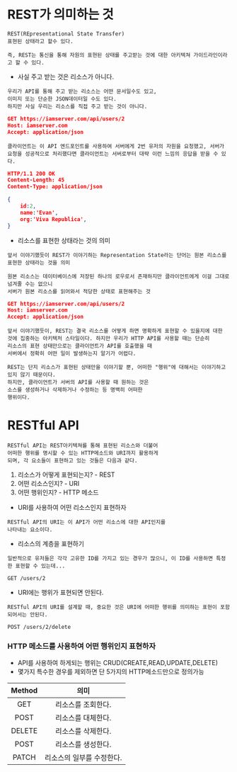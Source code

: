 # REST가 의미하는 것

```
REST(REpresentational State Transfer)
표현된 상태라고 할수 있다.

즉, REST는 통신을 통해 자원의 표현된 상태를 주고받는 것에 대한 아키텍쳐 가이드라인이라고 할 수 있다.
```

- 사실 주고 받는 것은 리소스가 아니다.

```
우리가 API를 통해 주고 받는 리소스는 어떤 문서일수도 있고,
이미지 또는 단순한 JSON데이터일 수도 있다.
하지만 사실 우리는 리소스를 직접 주고 받는 것이 아니다.
```

```json
GET https://iamserver.com/api/users/2
Host: iamserver.com
Accept: application/json
```

```
클라이언트는 이 API 엔드포인트를 사용하여 서버에게 2번 유저의 자원을 요청했고, 서버가 요청을 성공적으로 처리했다면 클라이언트는 서버로부터 대략 이런 느낌의 응답을 받을 수 있다.
```

```json
HTTP/1.1 200 OK
Content-Length: 45
Content-Type: application/json

{
    id:2,
    name:'Evan',
    org:'Viva Republica',
}

```

- 리소스를 표현한 상태라는 것의 의미

```
앞서 이야기했듯이 REST가 이야기하는 Representation State라는 단어는 원본 리소스를 표현한 상태라는 것을 의미

원본 리소스는 데이터베이스에 저장된 하나의 로우로서 존재하지만 클라이언트에게 이걸 그대로 넘겨줄 수는 없으니
서버가 원본 리소스를 읽어와서 적당한 상태로 표현해주는 것
```

```json
GET https://iamserver.com/api/users/2
Host: iamserver.com
Accept: application/json
```

```
앞서 이야기했듯이, REST는 결국 리소스를 어떻게 하면 명확하게 표현할 수 있을지에 대한 것에 집중하는 아키텍처 스타일이다. 하지만 우리가 HTTP API를 사용할 때는 단순히
리소스의 표현 상태만으로는 클라이언트가 API를 호출했을 때
서버에서 정확히 어떤 일이 발생하는지 알기가 어렵다.

REST는 단지 리소스가 표현된 상태만을 이야기할 뿐, 어떠한 "행위"에 대해서는 이야기하고 있지 않기 때문이다.
하지만, 클라이언트가 서버의 API를 사용할 때 원하는 것은 
소스를 생성하거나 삭제하거나 수정하는 등 명백히 어떠한
행위이다.
```
# RESTful API

```
RESTful API는 REST아키텍쳐를 통해 표현된 리소스와 더불어
어떠한 행위를 명시할 수 있는 HTTP메소드와 URI까지 활용하게
되며, 각 요소들이 표현하고 있는 것들은 다음과 같다.
```

1. 리소스가 어떻게 표현되는지? - REST
2. 어떤 리소스인지? - URI
3. 어떤 행위인지? - HTTP 메소드

- URI를 사용하여 어떤 리소스인지 표현하자
```
RESTful API의 URI는 이 API가 어떤 리소스에 대한 API인지를
나타내는 요소이다.
```

- 리소스의 계층을 표현하기
```
일반적으로 유저들은 각각 고유한 ID를 가지고 있는 경우가 많으니, 이 ID를 사용하면 특정한 표현할 수 있는데...

GET /users/2
```

- URI에는 행위가 표현되면 안된다.
```
RESTful API의 URI를 설계할 때, 중요한 것은 URI에 어떠한 행위를 의미하는 표현이 포함되어서는 안된다.
```

```
POST /users/2/delete
```

### HTTP 메소드를 사용하여 어떤 행위인지 표현하자

- API를 사용하여 하게되는 행위는 CRUD(CREATE,READ,UPDATE,DELETE)
- 몇가지 특수한 경우를 제외하면 단 5가지의 HTTP메소드만으로 정의가능

|Method|의미|
|:-:|:-:|
|GET|리소스를 조회한다.|
|POST|리소스를 대체한다.|
|DELETE|리소스를 삭제한다.|
|POST|리소스를 생성한다.|
|PATCH|리소스의 일부를 수정한다.|